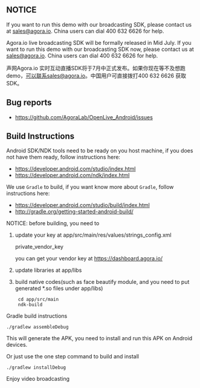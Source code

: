 ## NOTICE

If you want to run this demo with our broadcasting SDK, please contact us at sales@agora.io. China users can dial 400 632 6626 for help.

Agora.io live broadcasting SDK will be formally released in Mid July. If you want to run this demo with our broadcasting SDK now, please contact us at sales@agora.io. China users can dial 400 632 6626 for help.

声网Agora.io 实时互动直播SDK将于7月中正式发布。如果你现在等不及想跑demo，可以联系sales@agora.io。中国用户可直接拨打400 632 6626 获取SDK。


## Bug reports

* https://github.com/AgoraLab/OpenLive_Android/issues


## Build Instructions

Android SDK/NDK tools need to be ready on you host machine, if you does not have them ready, follow instructions here:

* https://developer.android.com/studio/index.html
* https://developer.android.com/ndk/index.html


We use `Gradle` to build, if you want know more about `Gradle`, follow instructions here:

* https://developer.android.com/studio/build/index.html
* http://gradle.org/getting-started-android-build/



NOTICE: before building, you need to


1. update your key at app/src/main/res/values/strings_config.xml

	private_vendor_key

	you can get your vendor key at https://dashboard.agora.io/


2. update libraries at app/libs


3. build native codes(such as face beautify module, and you need to put generated *.so files under app/libs)

		cd app/src/main
		ndk-build

Gradle build instructions

	./gradlew assembleDebug
This will generate the APK, you need to install and run this APK on Android devices.

Or just use the one step command to build and install 

	./gradlew installDebug


Enjoy video broadcasting
